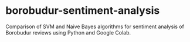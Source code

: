 # borobudur-sentiment-analysis
Comparison of SVM and Naive Bayes algorithms for sentiment analysis of Borobudur reviews using Python and Google Colab.
